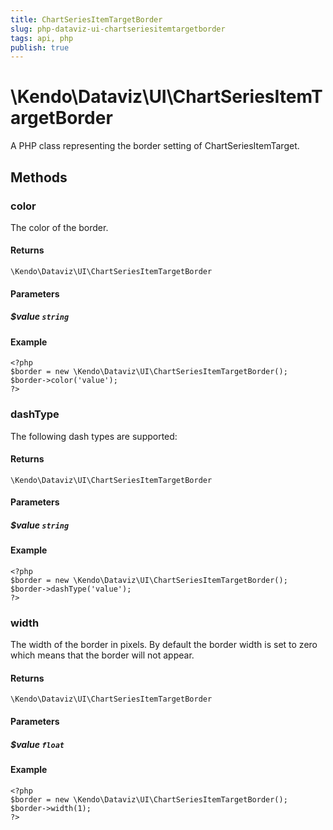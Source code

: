 ```yaml
---
title: ChartSeriesItemTargetBorder
slug: php-dataviz-ui-chartseriesitemtargetborder
tags: api, php
publish: true
---
```


# \Kendo\Dataviz\UI\ChartSeriesItemTargetBorder

A PHP class representing the border setting of ChartSeriesItemTarget.


## Methods

### color
The color of the border.

#### Returns
`\Kendo\Dataviz\UI\ChartSeriesItemTargetBorder`

#### Parameters

##### $value `string`



#### Example 
    <?php
    $border = new \Kendo\Dataviz\UI\ChartSeriesItemTargetBorder();
    $border->color('value');
    ?>

### dashType
The following dash types are supported:

#### Returns
`\Kendo\Dataviz\UI\ChartSeriesItemTargetBorder`

#### Parameters

##### $value `string`



#### Example 
    <?php
    $border = new \Kendo\Dataviz\UI\ChartSeriesItemTargetBorder();
    $border->dashType('value');
    ?>

### width
The width of the border in pixels. By default the border width is set to zero which means that the border will not appear.

#### Returns
`\Kendo\Dataviz\UI\ChartSeriesItemTargetBorder`

#### Parameters

##### $value `float`



#### Example 
    <?php
    $border = new \Kendo\Dataviz\UI\ChartSeriesItemTargetBorder();
    $border->width(1);
    ?>

